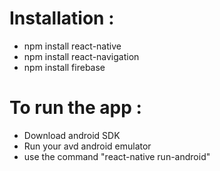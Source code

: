 # Installation :
 - npm install react-native
 - npm install react-navigation
 - npm install firebase

# To run the app :
  - Download android SDK
  - Run your avd android emulator
  - use the command "react-native run-android"

